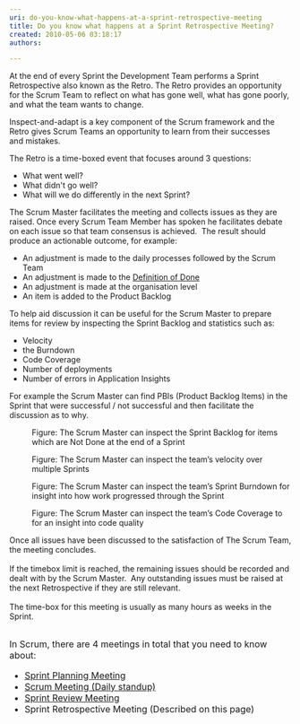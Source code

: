 ```yaml
---
uri: do-you-know-what-happens-at-a-sprint-retrospective-meeting
title: Do you know what happens at a Sprint Retrospective Meeting?
created: 2010-05-06 03:18:17
authors:

---
```





<span class='intro'> 
  <p>At the end of every Sprint the Development&#160;Team performs a Sprint Retrospective also&#160;known as the Retro.&#160;The Retro&#160;provides an opportunity for the Scrum&#160;Team&#160;to reflect on what has gone well, what has gone poorly, and what the team wants to change.&#160;<br></p>
<p>Inspect-and-adapt is a key component of the Scrum framework and the Retro&#160;gives Scrum Teams an opportunity to learn from their&#160;successes and&#160;mistakes.</p>
 </span>

<div>The Retro is a time-boxed event that focuses around 3 questions&#58;</div>
<div><ul><li>What went well?</li>
<li>What didn't go well?</li>
<li>What will we do differently in the next Sprint?</li></ul></div>
<div></div>
<div>The Scrum Master facilitates the meeting and&#160;collects issues as they are raised.&#160;Once every Scrum Team Member has spoken he&#160;facilitates debate on each issue&#160;so that team consensus is achieved.&#160; The result should produce an actionable outcome, for&#160;example&#58;</div>
<ul>
    <li>An adjustment&#160;is made to the daily processes followed by the Scrum Team</li>
    <li>An adjustment is made to the <a href="/Pages/RetrospectiveMeeting.aspx">Definition of Done</a></li>
    <li>An adjustment is made at the organisation level</li>
    <li>An item is added to the Product Backlog</li>
</ul>
<p>To help aid discussion it can be useful for the Scrum Master to prepare items for review by inspecting the Sprint Backlog and statistics such as&#58;</p>
<ul>
<li>Velocity<br></li>
<li>the Burndown</li>
<li>Code Coverage<br></li><li>Number of deployments<br></li><li>Number of errors in Application Insights​<br></li>
</ul>
<p>For example the Scrum Master can find PBIs (Product Backlog Items)&#160;in the Sprint that were successful / not successful and then facilitate the discussion as to why.
</p>

<dl class="image"><dt><img src="/PublishingImages/retrospective-meeting-1.jpg" alt="" /> </dt>
<dd>Figure&#58; The Scrum Master can inspect the Sprint Backlog for items which are Not Done at the end of a Sprint</dd></dl>

<dl class="image"><dt><img src="/PublishingImages/retrospective-meeting-2.jpg" alt="" /> </dt>
<dd>Figure&#58; The Scrum Master can inspect the team’s velocity over multiple Sprints</dd></dl>

<dl class="image"><dt><img src="/PublishingImages/retrospective-meeting-3.jpg" alt="" /> </dt>
<dd>Figure&#58; The Scrum Master can inspect the team’s Sprint Burndown for insight into how work progressed through the Sprint</dd></dl>

<dl class="image"><dt><img src="/PublishingImages/retrospective-meeting-4.jpg" alt="" /> </dt>
<dd>Figure&#58; The Scrum Master can inspect the team’s Code Coverage to for an insight into code quality</dd></dl>

<p>Once all issues have been discussed to the satisfaction of The Scrum Team, the meeting concludes.<br>
<br>
If the timebox limit is reached, the remaining issues should be recorded and dealt with by the Scrum&#160;Master.&#160; Any&#160;outstanding issues must be&#160;raised at the next Retrospective if they are still relevant.<br>
<br>
The time-box for this meeting is usually as many hours as weeks in the Sprint.<br></p>
<br>
<font size="+0" class="ms-rteCustom-GreyBox">In Scrum, there are 4 meeting​s in total&#160;that you need to know about&#58;
<ul>
    <li><a href="/Pages/SprintPlanningMeeting.aspx" title="Sprint Planning Meeting">Sprint Planning Meeting</a></li><li><a shape="rect" href="/Pages/DailyScrumUpdateTasks.aspx" title="Update tasks before Daily Scrum Meeting">Scrum Meeting (Daily standup)</a></li>
    <li><a shape="rect" href="/Pages/SprintReviewMeeting.aspx" title="Sprint Review Meeting">Sprint Review Meeting</a> </li>
    <li>Sprint Retrospective Meeting (Described on this page)​</li>
</ul>
</font>



